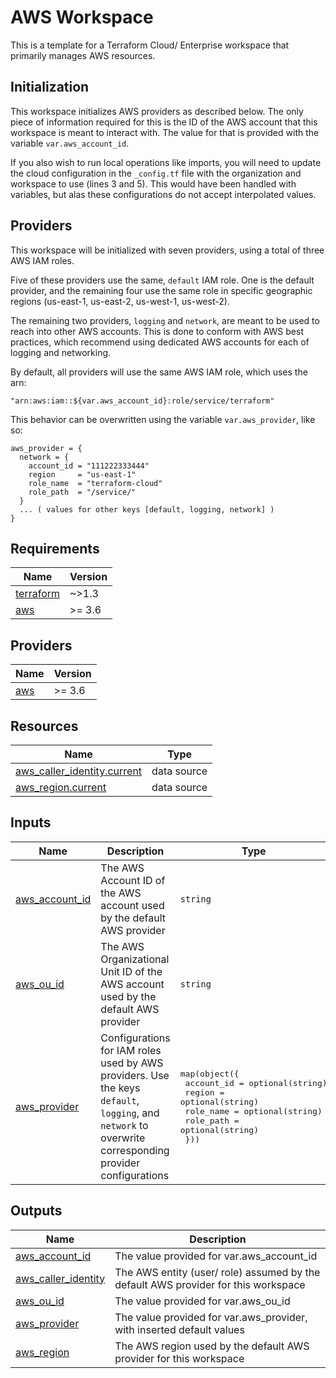 # AWS Workspace

This is a template for a Terraform Cloud/ Enterprise workspace that primarily manages AWS resources.

## Initialization

This workspace initializes AWS providers as described below. The only piece of information required for this is the ID of the AWS account that this workspace is meant to interact with. The value for that is provided with the variable `var.aws_account_id`.

If you also wish to run local operations like imports, you will need to update the cloud configuration in the `_config.tf` file with the organization and workspace to use (lines 3 and 5). This would have been handled with variables, but alas these configurations do not accept interpolated values.

## Providers

This workspace will be initialized with seven providers, using a total of three AWS IAM roles.

Five of these providers use the same, `default` IAM role. One is the default provider, and the remaining four use the same role in specific geographic regions (us-east-1, us-east-2, us-west-1, us-west-2).

The remaining two providers, `logging` and `network`, are meant to be used to reach into other AWS accounts. This is done to conform with AWS best practices, which recommend using dedicated AWS accounts for each of logging and networking.

By default, all providers will use the same AWS IAM role, which uses the arn:
```hcl
"arn:aws:iam::${var.aws_account_id}:role/service/terraform"
```

This behavior can be overwritten using the variable `var.aws_provider`, like so:
```hcl
aws_provider = {
  network = {
    account_id = "111222333444"
    region     = "us-east-1"
    role_name  = "terraform-cloud"
    role_path  = "/service/"
  }
  ... ( values for other keys [default, logging, network] )
}
```

<!-- BEGIN_TF_DOCS -->
## Requirements

| Name | Version |
|------|---------|
| <a name="requirement_terraform"></a> [terraform](#requirement\_terraform) | ~>1.3 |
| <a name="requirement_aws"></a> [aws](#requirement\_aws) | >= 3.6 |

## Providers

| Name | Version |
|------|---------|
| <a name="provider_aws"></a> [aws](#provider\_aws) | >= 3.6 |

## Resources

| Name | Type |
|------|------|
| [aws_caller_identity.current](https://registry.terraform.io/providers/hashicorp/aws/latest/docs/data-sources/caller_identity) | data source |
| [aws_region.current](https://registry.terraform.io/providers/hashicorp/aws/latest/docs/data-sources/region) | data source |

## Inputs

| Name | Description | Type | Default | Required |
|------|-------------|------|---------|:--------:|
| <a name="input_aws_account_id"></a> [aws\_account\_id](#input\_aws\_account\_id) | The AWS Account ID of the AWS account used by the default AWS provider | `string` | n/a | yes |
| <a name="input_aws_ou_id"></a> [aws\_ou\_id](#input\_aws\_ou\_id) | The AWS Organizational Unit ID of the AWS account used by the default AWS provider | `string` | `"ou-000000"` | no |
| <a name="input_aws_provider"></a> [aws\_provider](#input\_aws\_provider) | Configurations for IAM roles used by AWS providers. Use the keys `default`,<br>`logging`, and `network` to overwrite corresponding provider configurations | <pre>map(object({<br>    account_id = optional(string)<br>    region     = optional(string)<br>    role_name  = optional(string)<br>    role_path  = optional(string)<br>  }))</pre> | `{}` | no |

## Outputs

| Name | Description |
|------|-------------|
| <a name="output_aws_account_id"></a> [aws\_account\_id](#output\_aws\_account\_id) | The value provided for var.aws\_account\_id |
| <a name="output_aws_caller_identity"></a> [aws\_caller\_identity](#output\_aws\_caller\_identity) | The AWS entity (user/ role) assumed by the default AWS provider for this workspace |
| <a name="output_aws_ou_id"></a> [aws\_ou\_id](#output\_aws\_ou\_id) | The value provided for var.aws\_ou\_id |
| <a name="output_aws_provider"></a> [aws\_provider](#output\_aws\_provider) | The value provided for var.aws\_provider, with inserted default values |
| <a name="output_aws_region"></a> [aws\_region](#output\_aws\_region) | The AWS region used by the default AWS provider for this workspace |
<!-- END_TF_DOCS -->
